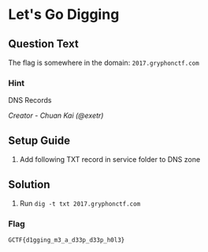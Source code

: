 # Let's Go Digging

## Question Text
The flag is somewhere in the domain: `2017.gryphonctf.com`

### Hint
DNS Records

*Creator - Chuan Kai (@exetr)*

## Setup Guide
1. Add following TXT record in service folder to DNS zone

## Solution
1. Run `dig -t txt 2017.gryphonctf.com`
### Flag
`GCTF{d1gging_m3_a_d33p_d33p_h0l3}`